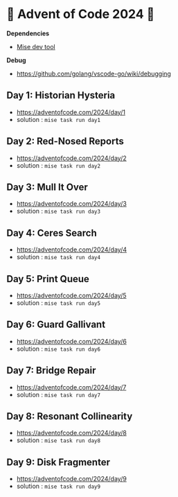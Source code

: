 # 🎄 Advent of Code 2024 🎅

**Dependencies**

- [Mise dev tool](https://github.com/jdx/mise)

**Debug**

- https://github.com/golang/vscode-go/wiki/debugging

## Day 1: Historian Hysteria

- https://adventofcode.com/2024/day/1
- solution : `mise task run day1`

## Day 2: Red-Nosed Reports

- https://adventofcode.com/2024/day/2
- solution : `mise task run day2`

## Day 3: Mull It Over

- https://adventofcode.com/2024/day/3
- solution : `mise task run day3`

## Day 4: Ceres Search

- https://adventofcode.com/2024/day/4
- solution : `mise task run day4`

## Day 5: Print Queue

- https://adventofcode.com/2024/day/5
- solution : `mise task run day5`

## Day 6: Guard Gallivant

- https://adventofcode.com/2024/day/6
- solution : `mise task run day6`

## Day 7: Bridge Repair

- https://adventofcode.com/2024/day/7
- solution : `mise task run day7`

## Day 8: Resonant Collinearity

- https://adventofcode.com/2024/day/8
- solution : `mise task run day8`

## Day 9: Disk Fragmenter

- https://adventofcode.com/2024/day/9
- solution : `mise task run day9`
